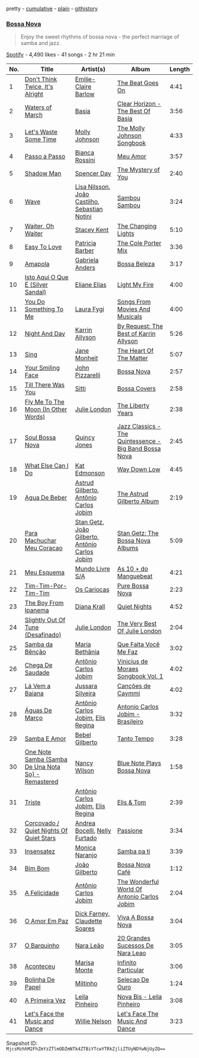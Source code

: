 pretty - [cumulative](/playlists/cumulative/4LmOnbOmtMUyQQjo6L9mct.md) - [plain](/playlists/plain/4LmOnbOmtMUyQQjo6L9mct) - [githistory](https://github.githistory.xyz/mackorone/spotify-playlist-archive/blob/main/playlists/plain/4LmOnbOmtMUyQQjo6L9mct)

### [Bossa Nova](https://open.spotify.com/playlist/4LmOnbOmtMUyQQjo6L9mct)

> Enjoy the sweet rhythms of bossa nova \- the perfect marriage of samba and jazz.

[Spotify](https://open.spotify.com/user/spotify) - 4,490 likes - 41 songs - 2 hr 21 min

| No. | Title | Artist(s) | Album | Length |
|---|---|---|---|---|
| 1 | [Don't Think Twice, It's Alright](https://open.spotify.com/track/2k9INO4dSLTfEDRz7aorQC) | [Emilie\-Claire Barlow](https://open.spotify.com/artist/4doI7TR51c6DTaveTwpIkg) | [The Beat Goes On](https://open.spotify.com/album/5ybWzNgRuOpY4vFoIGdsDk) | 4:41 |
| 2 | [Waters of March](https://open.spotify.com/track/292Koxzl8ugcgGPl3NOv4P) | [Basia](https://open.spotify.com/artist/4mITrNyXdPhy8phBHPgAHk) | [Clear Horizon \- The Best Of Basia](https://open.spotify.com/album/4bd6ybp8gp8lKAIxCwexGz) | 3:56 |
| 3 | [Let's Waste Some Time](https://open.spotify.com/track/28kMxHsImZWOiLSnLMZ9EX) | [Molly Johnson](https://open.spotify.com/artist/0OhbmRARz9nrChla8W2OGU) | [The Molly Johnson Songbook](https://open.spotify.com/album/2PDgjNqgLIbR4V3QmSBdUu) | 4:33 |
| 4 | [Passo a Passo](https://open.spotify.com/track/1i1f7BZn1vIfK7kWEKG1Jy) | [Bianca Rossini](https://open.spotify.com/artist/21U625AUwj23OxpWcugsun) | [Meu Amor](https://open.spotify.com/album/4OVGVvLDFMBIFahCXcg5Ee) | 3:57 |
| 5 | [Shadow Man](https://open.spotify.com/track/4YAwG5yhx7gq5RQxd2SnnE) | [Spencer Day](https://open.spotify.com/artist/0vzxJvDfnwbniaBt97Ylw6) | [The Mystery of You](https://open.spotify.com/album/64n1qQtz5CkGBivxPTfMth) | 2:40 |
| 6 | [Wave](https://open.spotify.com/track/6uThTeCPBZRRWZgwspOhcA) | [Lisa Nilsson](https://open.spotify.com/artist/68QvqbdqwqqjW39YpUJHdG), [João Castilho](https://open.spotify.com/artist/1wHJR16reVwX2Z1ZeovrhA), [Sebastian Notini](https://open.spotify.com/artist/29pYaUWQ3RYaJfkJ14ELm6) | [Sambou Sambou](https://open.spotify.com/album/5dasiBFCNXXzRE7RpeutMM) | 3:24 |
| 7 | [Waiter, Oh Waiter](https://open.spotify.com/track/2nNI76fEAEXKpjrWLpqPf9) | [Stacey Kent](https://open.spotify.com/artist/03EYBMnqSchCMp5D9qmFXi) | [The Changing Lights](https://open.spotify.com/album/1Jk9EnbfUZCyIgtkvw2JYq) | 5:10 |
| 8 | [Easy To Love](https://open.spotify.com/track/5tu4L93jf26r7Nak71lcVs) | [Patricia Barber](https://open.spotify.com/artist/16R5esBHEkxTw1QO9dnWM5) | [The Cole Porter Mix](https://open.spotify.com/album/1NGLLk5vTXlmHbIGGPWG1I) | 3:36 |
| 9 | [Amapola](https://open.spotify.com/track/4ov1vWVTE3gs8OLWXRDszR) | [Gabriela Anders](https://open.spotify.com/artist/3z1lMiC42WnFHHmwrACV66) | [Bossa Beleza](https://open.spotify.com/album/1YPB3unFkBCXzCyxMkR9yx) | 3:17 |
| 10 | [Isto Aqui O Que É \(Silver Sandal\)](https://open.spotify.com/track/1bNi8WeHJM2qk4PolPHTVV) | [Eliane Elias](https://open.spotify.com/artist/4qKIiUdFND09cgGOc5kfoR) | [Light My Fire](https://open.spotify.com/album/2x0rWBfqrEcmNhVKfAKMXG) | 4:00 |
| 11 | [You Do Something To Me](https://open.spotify.com/track/2pjQSocxwZvGFVKoZEqwPW) | [Laura Fygi](https://open.spotify.com/artist/5ETqbIZYRoPMQbly4iVfuB) | [Songs From Movies And Musicals](https://open.spotify.com/album/1WwZczahfVT8K3OR5xjiBw) | 4:00 |
| 12 | [Night And Day](https://open.spotify.com/track/34gedGefD9nxriWN31PRTl) | [Karrin Allyson](https://open.spotify.com/artist/118jMO6hdUQeoDOv0XiLIs) | [By Request: The Best of Karrin Allyson](https://open.spotify.com/album/0z6z7Ot3NT6GzttIgWL4Jo) | 5:26 |
| 13 | [Sing](https://open.spotify.com/track/1Wpi2b2K6mg0ewiSrCo5HB) | [Jane Monheit](https://open.spotify.com/artist/7rwI5cbw9cUKFVul2rZMiZ) | [The Heart Of The Matter](https://open.spotify.com/album/5QupXSIXqRFRezb7bcQiUF) | 5:07 |
| 14 | [Your Smiling Face](https://open.spotify.com/track/5OUeiGuxlCPKksGmCQlU20) | [John Pizzarelli](https://open.spotify.com/artist/5Yc3oYPNlABAj17eZiNJqf) | [Bossa Nova](https://open.spotify.com/album/7es4ndDdOP79VCEd88nqwr) | 2:57 |
| 15 | [Till There Was You](https://open.spotify.com/track/0SAOda92hEoiXU6yC0KeJ3) | [Sitti](https://open.spotify.com/artist/0t7vWPRBcVv4xBEHPZHSWA) | [Bossa Covers](https://open.spotify.com/album/3fsgQPCmCIYpIi21FciJkh) | 2:58 |
| 16 | [Fly Me To The Moon \(In Other Words\)](https://open.spotify.com/track/6vremkl1MSn78wqkLw4vGE) | [Julie London](https://open.spotify.com/artist/3qUMmh5biaB5hqpF4LqS3m) | [The Liberty Years](https://open.spotify.com/album/2sH9FC8gzWUaO5TV6gu1A6) | 2:38 |
| 17 | [Soul Bossa Nova](https://open.spotify.com/track/30Mzjj0qhwvobi0BTyefCz) | [Quincy Jones](https://open.spotify.com/artist/3rxIQc9kWT6Ueg4BhnOwRK) | [Jazz Classics \- The Quintessence \- Big Band Bossa Nova](https://open.spotify.com/album/5RUvDUx3chZakpBa0uijcm) | 2:45 |
| 18 | [What Else Can I Do](https://open.spotify.com/track/1e2rQJMmTK2GpI7vbBw2pk) | [Kat Edmonson](https://open.spotify.com/artist/6WxegST7d2jCYjq7SR8Bds) | [Way Down Low](https://open.spotify.com/album/26oYjhiRV72aoxdLF74NTQ) | 4:45 |
| 19 | [Agua De Beber](https://open.spotify.com/track/4SSADZr3VsQeoqNbjLXw8W) | [Astrud Gilberto](https://open.spotify.com/artist/5rX2c1zow6hCph8PnnU3kF), [Antônio Carlos Jobim](https://open.spotify.com/artist/3pO5VjZ4wOHCMBXOvbMISG) | [The Astrud Gilberto Album](https://open.spotify.com/album/0GcP2Ly5pnuNFdk5lLgDGB) | 2:19 |
| 20 | [Para Machuchar Meu Coracao](https://open.spotify.com/track/0jsezJ6ZF2MjxTGIqSQfWC) | [Stan Getz](https://open.spotify.com/artist/0FMucZsEnCxs5pqBjHjIc8), [João Gilberto](https://open.spotify.com/artist/77ZUbcdoU5KCPHNUl8bgQy), [Antônio Carlos Jobim](https://open.spotify.com/artist/3pO5VjZ4wOHCMBXOvbMISG) | [Stan Getz: The Bossa Nova Albums](https://open.spotify.com/album/4TcCL29jgD69v38woQX85i) | 5:09 |
| 21 | [Meu Esquema](https://open.spotify.com/track/1aXPRjYQzAOnSLRgTVXGgu) | [Mundo Livre S/A](https://open.spotify.com/artist/7dLXGClVfy10Ug57dZE0iC) | [As 10 + do Manguebeat](https://open.spotify.com/album/4VYpmHovkGUVBvqeVlpG6d) | 4:21 |
| 22 | [Tim\-Tim\-Por\-Tim\-Tim](https://open.spotify.com/track/4KDhYE59IceF0kklPXyVQI) | [Os Cariocas](https://open.spotify.com/artist/1FbL4RGqW5gvZ2kZNGdfpA) | [Pure Bossa Nova](https://open.spotify.com/album/5AsuWDxKPYXmLOIm5KeOqX) | 2:23 |
| 23 | [The Boy From Ipanema](https://open.spotify.com/track/0Ug9LJTND5pegxb70A0rb0) | [Diana Krall](https://open.spotify.com/artist/5z1VAFwT35EVvCp1XlZZuL) | [Quiet Nights](https://open.spotify.com/album/1zTw5dv57Nd7qQNYO1qcmd) | 4:52 |
| 24 | [Slightly Out Of Tune \(Desafinado\)](https://open.spotify.com/track/04c0qM2oSmfGYEufFBytj1) | [Julie London](https://open.spotify.com/artist/3qUMmh5biaB5hqpF4LqS3m) | [The Very Best Of Julie London](https://open.spotify.com/album/2KpxHciuO5Zwd31c4cpKqk) | 2:04 |
| 25 | [Samba da Bênção](https://open.spotify.com/track/2moGHNaU8a4j1iowyOiYnF) | [Maria Bethânia](https://open.spotify.com/artist/3f5VCwd57gZsqMad28jyLV) | [Que Falta Você Me Faz](https://open.spotify.com/album/32OEAAkXqmtVjP1ZjCopWs) | 3:02 |
| 26 | [Chega De Saudade](https://open.spotify.com/track/73UE3tGwdKdU0bEnyuJJ2l) | [Antônio Carlos Jobim](https://open.spotify.com/artist/3pO5VjZ4wOHCMBXOvbMISG) | [Vinicius de Moraes Songbook Vol\. 1](https://open.spotify.com/album/0Ntbl2C9lkRx0IVqR2e3sn) | 4:02 |
| 27 | [Lá Vem a Baiana](https://open.spotify.com/track/2OcfnaS3z0la3C05B2f1GL) | [Jussara Silveira](https://open.spotify.com/artist/59RULa3Jap6Q7Pj1o9tb7T) | [Canções de Caymmi](https://open.spotify.com/album/7Bb308nsxWjgOyY18ghys7) | 4:02 |
| 28 | [Águas De Março](https://open.spotify.com/track/4P9HLmNcE6dUUvsPUvl3gs) | [Antônio Carlos Jobim](https://open.spotify.com/artist/3pO5VjZ4wOHCMBXOvbMISG), [Elis Regina](https://open.spotify.com/artist/0yFvXd36g5sNKYDi0Kkvl8) | [Antonio Carlos Jobim \- Brasileiro](https://open.spotify.com/album/76LXqyk5qDEXyeT2uzagX7) | 3:32 |
| 29 | [Samba E Amor](https://open.spotify.com/track/3uAGrrYTsBRu4ZvqnwJaXK) | [Bebel Gilberto](https://open.spotify.com/artist/6gk4ierjjSVPoZep27VfZz) | [Tanto Tempo](https://open.spotify.com/album/5atdzbc0d7OcHTrU2WBJRN) | 3:28 |
| 30 | [One Note Samba \(Samba De Una Nota So\) \- Remastered](https://open.spotify.com/track/52dX9SHXBcdIZUmptm9qFQ) | [Nancy Wilson](https://open.spotify.com/artist/2JfVCMa3FlvQRlLT5uH9zb) | [Blue Note Plays Bossa Nova](https://open.spotify.com/album/6dsdyyYjxktA7E79DNBowM) | 1:58 |
| 31 | [Triste](https://open.spotify.com/track/0w4ufcWQwpRuLjOS1dpxu7) | [Antônio Carlos Jobim](https://open.spotify.com/artist/3pO5VjZ4wOHCMBXOvbMISG), [Elis Regina](https://open.spotify.com/artist/0yFvXd36g5sNKYDi0Kkvl8) | [Elis & Tom](https://open.spotify.com/album/1xusjxfHer7CzdlQwjuZWx) | 2:39 |
| 32 | [Corcovado / Quiet Nights Of Quiet Stars](https://open.spotify.com/track/0dH2xFxGEhvMzTuvm42oXZ) | [Andrea Bocelli](https://open.spotify.com/artist/3EA9hVIzKfFiQI0Kikz2wo), [Nelly Furtado](https://open.spotify.com/artist/2jw70GZXlAI8QzWeY2bgRc) | [Passione](https://open.spotify.com/album/4xhWw95PsBxOfQbXKqvmWJ) | 3:34 |
| 33 | [Insensatez](https://open.spotify.com/track/42bWaGbH2jUtxhM53AyWGp) | [Monica Naranjo](https://open.spotify.com/artist/0zGM73sadbAOBLev02P8LO) | [Samba pa ti](https://open.spotify.com/album/4nxO3mJT2fwuMmQXNi2FpS) | 3:39 |
| 34 | [Bim Bom](https://open.spotify.com/track/2v9LGwYybWMNhO0xZXpo6M) | [João Gilberto](https://open.spotify.com/artist/77ZUbcdoU5KCPHNUl8bgQy) | [Bossa Nova Café](https://open.spotify.com/album/2umykbaUStNVXKLtbGclUz) | 1:12 |
| 35 | [A Felicidade](https://open.spotify.com/track/28PORYgAQ5vrbwtobRlCoq) | [Antônio Carlos Jobim](https://open.spotify.com/artist/3pO5VjZ4wOHCMBXOvbMISG) | [The Wonderful World Of Antonio Carlos Jobim](https://open.spotify.com/album/5TGwdCOJzrpqTEFu7Uojkn) | 2:04 |
| 36 | [O Amor Em Paz](https://open.spotify.com/track/6XKs3hMU57OYCc45LMCbz3) | [Dick Farney](https://open.spotify.com/artist/5yrpqAQx2OwR62pNE7d5bm), [Claudette Soares](https://open.spotify.com/artist/3mwORnkU8O0wdR9tXgcpmW) | [Viva A Bossa Nova](https://open.spotify.com/album/3TUR9xCtbikoqk5WcCdCxL) | 3:04 |
| 37 | [O Barquinho](https://open.spotify.com/track/2oBiFDhFwbEHYaGOf1Mfrb) | [Nara Leão](https://open.spotify.com/artist/64KVQ4YupSZYrGNLduVtj3) | [20 Grandes Sucessos De Nara Leao](https://open.spotify.com/album/3szAhEAqI6a0L2INCE1IrJ) | 3:05 |
| 38 | [Aconteceu](https://open.spotify.com/track/4SBVtMUW8ufsjVhvJ55MFS) | [Marisa Monte](https://open.spotify.com/artist/0rSTXALHu0EKAawPLBdODH) | [Infinito Particular](https://open.spotify.com/album/4d9es33iVSzOq7mcE6QgcZ) | 3:06 |
| 39 | [Bolinha De Papel](https://open.spotify.com/track/7b9t2ckqoB89ne1df00Y00) | [Miltinho](https://open.spotify.com/artist/2aRdU5K1LA2G4BCzSbMcDp) | [Selecao De Ouro](https://open.spotify.com/album/7yS1D93afopwXb0otVFdzC) | 1:24 |
| 40 | [A Primeira Vez](https://open.spotify.com/track/5tE0p42JGc57Z9akUr3zCw) | [Leila Pinheiro](https://open.spotify.com/artist/4YBLaoTWDgIwBB6Y61Y6Nb) | [Nova Bis \- Leila Pinheiro](https://open.spotify.com/album/5uqlfEe7ODkOzx82CrtDZH) | 3:08 |
| 41 | [Let's Face the Music and Dance](https://open.spotify.com/track/0upEwTChCn08mKReV9Wisj) | [Willie Nelson](https://open.spotify.com/artist/5W5bDNCqJ1jbCgTxDD0Cb3) | [Let's Face The Music And Dance](https://open.spotify.com/album/3FccB4IjLLpXcQvqxD4dR7) | 3:23 |

Snapshot ID: `MjcsMzhhM2FhZmYzZTlmODZmNTk4ZTBiYTcwYTRkZjliZTUyNDYwNjUyZQ==`
